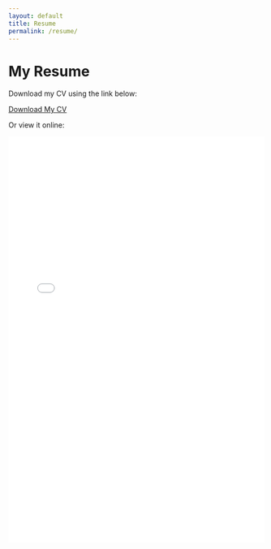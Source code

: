 ```yaml
---
layout: default
title: Resume
permalink: /resume/
---
```


# My Resume

Download my CV using the link below:

[Download My CV](assets/MaxinJohn.pdf)

Or view it online:

<embed src="/assets/MaxinJohn.pdf" width="100%" height="800px">

